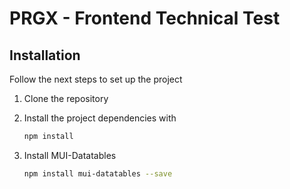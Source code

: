 # PRGX - Frontend Technical Test

## Installation

Follow the next steps to set up the project

1. Clone the repository

2. Install the project dependencies with
   ```sh
   npm install
   ```
3. Install MUI-Datatables
   ```sh
   npm install mui-datatables --save
   ```
